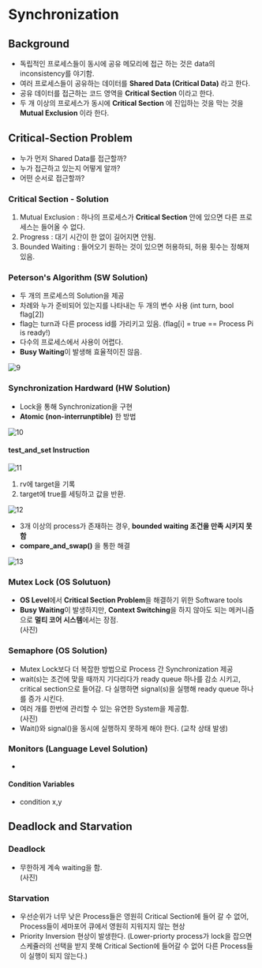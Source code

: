 # Synchronization

## Background  
- 독립적인 프로세스들이 동시에 공유 메모리에 접근 하는 것은 data의 inconsistency를 야기함.  
- 여러 프로세스들이 공유하는 데이터를 **Shared Data (Critical Data)** 라고 한다.  
- 공유 데이터를 접근하는 코드 영역을 **Critical Section** 이라고 한다.  
- 두 개 이상의 프로세스가 동시에 **Critical Section** 에 진입하는 것을 막는 것을 **Mutual Exclusion** 이라 한다.  

## Critical-Section Problem  
- 누가 먼저 Shared Data를 접근할까?  
- 누가 접근하고 있는지 어떻게 알까?  
- 어떤 순서로 접근할까?  

### Critical Section - Solution  
1. Mutual Exclusion : 하나의 프로세스가 **Critical Section** 안에 있으면 다른 프로세스는 들어올 수 없다.  
2. Progress : 대기 시간이 한 없이 길어지면 안됨.  
3. Bounded Waiting : 들어오기 원하는 것이 있으면 허용하되, 허용 횟수는 정해져 있음.  

### Peterson's Algorithm (SW Solution)  
- 두 개의 프로세스의 Solution을 제공  
- 차례와 누가 준비되어 있는지를 나타내는 두 개의 변수 사용 (int turn, bool flag[2])  
- flag는 turn과 다른 process id를 가리키고 있음. (flag[i] = true == Process Pi is ready!)  
- 다수의 프로세스에서 사용이 어렵다.  
- **Busy Waiting**이 발생해 효율적이진 않음.  

![9](https://user-images.githubusercontent.com/32921115/99218250-562ec380-281d-11eb-8a18-add7149a89e9.PNG)

### Synchronization Hardward (HW Solution)  
- Lock을 통해 Synchronization을 구현  
- **Atomic (non-interrunptible)** 한 방법  

![10](https://user-images.githubusercontent.com/32921115/99218281-66df3980-281d-11eb-8417-1f2832334b3f.PNG) 

#### test_and_set Instruction  
![11](https://user-images.githubusercontent.com/32921115/99218284-69da2a00-281d-11eb-9c50-2616a1313361.PNG)  

1. rv에 target을 기록  
2. target에 true를 세팅하고 값을 반환.  

![12](https://user-images.githubusercontent.com/32921115/99218286-6a72c080-281d-11eb-8568-e61584cbfa55.PNG)

- 3개 이상의 process가 존재하는 경우, **bounded waiting 조건을 만족 시키지 못함**  
- **compare_and_swap()** 을 통한 해결  

![13](https://user-images.githubusercontent.com/32921115/99218290-6ba3ed80-281d-11eb-8962-a293eef6d157.PNG)

### Mutex Lock (OS Solutuon)  
- **OS Level**에서 **Critical Section Problem**을 해결하기 위한 Software tools  
- **Busy Waiting**이 발생하지만, **Context Switching**을 하지 않아도 되는 메커니즘으로 **멀티 코어 시스템**에서는 장점.  
(사진)

### Semaphore (OS Solution)  
- Mutex Lock보다 더 복잡한 방법으로 Process 간 Synchronization 제공  
- wait(s)는 조건에 맞을 때까지 기다리다가 ready queue 하나를 감소 시키고, critical section으로 들어감. 다 실행하면 signal(s)을 실행해 ready queue 하나를 증가 시킨다.  
- 여러 개를 한번에 관리할 수 있는 유연한 System을 제공함.  
(사진)  
- Wait()와 signal()을 동시에 실행하지 못하게 해야 한다. (교착 상태 발생)  

### Monitors (Language Level Solution)  
- 

#### Condition Variables  
- condition x,y  
 
## Deadlock and Starvation  

### Deadlock  
- 무한하게 계속 waiting을 함.  
(사진)  

### Starvation  
- 우선순위가 너무 낮은 Process들은 영원히 Critical Section에 들어 갈 수 없어, Process들이 세마포어 큐에서 영원히 지워지지 않는 현상  
- Priority Inversion 현상이 발생한다. (Lower-priorty process가 lock을 잡으면 스케쥴러의 선택을 받지 못해 Critical Section에 들어갈 수 없어 다른 Process들이 실행이 되지 않는다.)  
